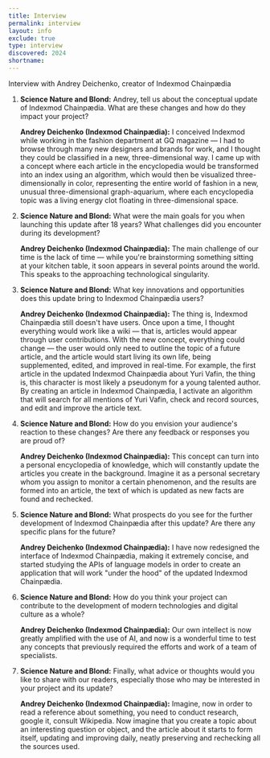 ```yaml
---
title: Interview
permalink: interview
layout: info
exclude: true
type: interview
discovered: 2024
shortname: 
---
```


Interview with Andrey Deichenko, creator of Indexmod Chainpædia

1. **Science Nature and Blond:** Andrey, tell us about the conceptual update of Indexmod Chainpædia. What are these changes and how do they impact your project?

   **Andrey Deichenko (Indexmod Chainpædia):** I conceived Indexmod while working in the fashion department at GQ magazine — I had to browse through many new designers and brands for work, and I thought they could be classified in a new, three-dimensional way. I came up with a concept where each article in the encyclopedia would be transformed into an index using an algorithm, which would then be visualized three-dimensionally in color, representing the entire world of fashion in a new, unusual three-dimensional graph-aquarium, where each encyclopedia topic was a living energy clot floating in three-dimensional space.

2. **Science Nature and Blond:** What were the main goals for you when launching this update after 18 years? What challenges did you encounter during its development?

   **Andrey Deichenko (Indexmod Chainpædia):** The main challenge of our time is the lack of time — while you're brainstorming something sitting at your kitchen table, it soon appears in several points around the world. This speaks to the approaching technological singularity.

3. **Science Nature and Blond:** What key innovations and opportunities does this update bring to Indexmod Chainpædia users?

   **Andrey Deichenko (Indexmod Chainpædia):** The thing is, Indexmod Chainpædia still doesn't have users. Once upon a time, I thought everything would work like a wiki — that is, articles would appear through user contributions. With the new concept, everything could change — the user would only need to outline the topic of a future article, and the article would start living its own life, being supplemented, edited, and improved in real-time. For example, the first article in the updated Indexmod Chainpædia about Yuri Vafin, the thing is, this character is most likely a pseudonym for a young talented author. By creating an article in Indexmod Chainpædia, I activate an algorithm that will search for all mentions of Yuri Vafin, check and record sources, and edit and improve the article text.

4. **Science Nature and Blond:** How do you envision your audience's reaction to these changes? Are there any feedback or responses you are proud of?

   **Andrey Deichenko (Indexmod Chainpædia):** This concept can turn into a personal encyclopedia of knowledge, which will constantly update the articles you create in the background. Imagine it as a personal secretary whom you assign to monitor a certain phenomenon, and the results are formed into an article, the text of which is updated as new facts are found and rechecked.

5. **Science Nature and Blond:** What prospects do you see for the further development of Indexmod Chainpædia after this update? Are there any specific plans for the future?

   **Andrey Deichenko (Indexmod Chainpædia):** I have now redesigned the interface of Indexmod Chainpædia, making it extremely concise, and started studying the APIs of language models in order to create an application that will work "under the hood" of the updated Indexmod Chainpædia.

6. **Science Nature and Blond:** How do you think your project can contribute to the development of modern technologies and digital culture as a whole?

   **Andrey Deichenko (Indexmod Chainpædia):** Our own intellect is now greatly amplified with the use of AI, and now is a wonderful time to test any concepts that previously required the efforts and work of a team of specialists.

7. **Science Nature and Blond:** Finally, what advice or thoughts would you like to share with our readers, especially those who may be interested in your project and its update?

   **Andrey Deichenko (Indexmod Chainpædia):** Imagine, now in order to read a reference about something, you need to conduct research, google it, consult Wikipedia. Now imagine that you create a topic about an interesting question or object, and the article about it starts to form itself, updating and improving daily, neatly preserving and rechecking all the sources used.
